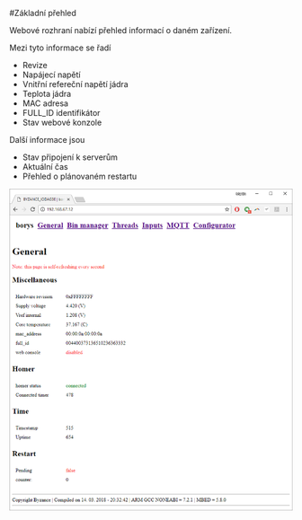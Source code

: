 #Základní přehled

Webové rozhraní nabízí přehled informací o daném zařízení.

Mezi tyto informace se řadí

- Revize
- Napájecí napětí
- Vnitřní refereční napětí jádra
- Teplota jádra
- MAC adresa
- FULL_ID identifikátor
- Stav webové konzole

Další informace jsou
- Stav připojení k serverům
- Aktuální čas
- Přehled o plánovaném restartu

![](/assets/web_general.png)

